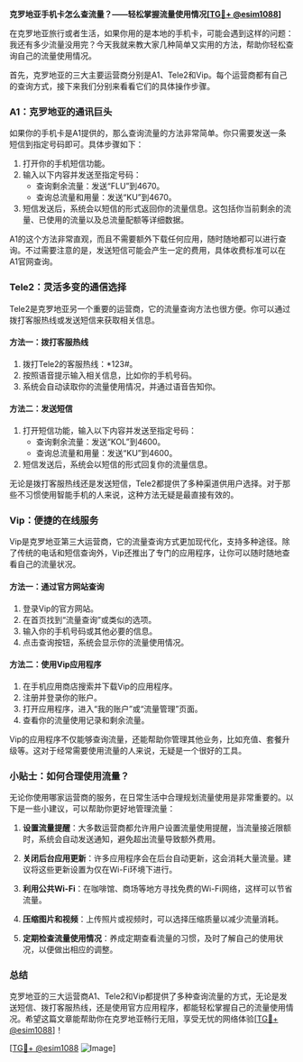 **克罗地亚手机卡怎么查流量？——轻松掌握流量使用情况[[TG💪+ @esim1088](https://t.me/s/esim1088)]**

在克罗地亚旅行或者生活，如果你用的是本地的手机卡，可能会遇到这样的问题：我还有多少流量没用完？今天我就来教大家几种简单又实用的方法，帮助你轻松查询自己的流量使用情况。

首先，克罗地亚的三大主要运营商分别是A1、Tele2和Vip。每个运营商都有自己的查询方式，接下来我们分别来看看它们的具体操作步骤。

### A1：克罗地亚的通讯巨头

如果你的手机卡是A1提供的，那么查询流量的方法非常简单。你只需要发送一条短信到指定号码即可。具体步骤如下：

1. 打开你的手机短信功能。
2. 输入以下内容并发送至指定号码：
   - 查询剩余流量：发送“FLU”到4670。
   - 查询总流量和用量：发送“KU”到4670。
3. 短信发送后，系统会以短信的形式返回你的流量信息。这包括你当前剩余的流量、已使用的流量以及总流量配额等详细数据。

A1的这个方法非常直观，而且不需要额外下载任何应用，随时随地都可以进行查询。不过需要注意的是，发送短信可能会产生一定的费用，具体收费标准可以在A1官网查询。

### Tele2：灵活多变的通信选择

Tele2是克罗地亚另一个重要的运营商，它的流量查询方法也很方便。你可以通过拨打客服热线或发送短信来获取相关信息。

#### 方法一：拨打客服热线
1. 拨打Tele2的客服热线：*123#。
2. 按照语音提示输入相关信息，比如你的手机号码。
3. 系统会自动读取你的流量使用情况，并通过语音告知你。

#### 方法二：发送短信
1. 打开短信功能，输入以下内容并发送至指定号码：
   - 查询剩余流量：发送“KOL”到4600。
   - 查询总流量和用量：发送“KU”到4600。
2. 短信发送后，系统会以短信的形式回复你的流量信息。

无论是拨打客服热线还是发送短信，Tele2都提供了多种渠道供用户选择。对于那些不习惯使用智能手机的人来说，这种方法无疑是最直接有效的。

### Vip：便捷的在线服务

Vip是克罗地亚第三大运营商，它的流量查询方式更加现代化，支持多种途径。除了传统的电话和短信查询外，Vip还推出了专门的应用程序，让你可以随时随地查看自己的流量状况。

#### 方法一：通过官方网站查询
1. 登录Vip的官方网站。
2. 在首页找到“流量查询”或类似的选项。
3. 输入你的手机号码或其他必要的信息。
4. 点击查询按钮，系统会显示你的流量使用情况。

#### 方法二：使用Vip应用程序
1. 在手机应用商店搜索并下载Vip的应用程序。
2. 注册并登录你的账户。
3. 打开应用程序，进入“我的账户”或“流量管理”页面。
4. 查看你的流量使用记录和剩余流量。

Vip的应用程序不仅能够查询流量，还能帮助你管理其他业务，比如充值、套餐升级等。这对于经常需要使用流量的人来说，无疑是一个很好的工具。

### 小贴士：如何合理使用流量？

无论你使用哪家运营商的服务，在日常生活中合理规划流量使用是非常重要的。以下是一些小建议，可以帮助你更好地管理流量：

1. **设置流量提醒**：大多数运营商都允许用户设置流量使用提醒，当流量接近限额时，系统会自动发送通知，避免超出流量导致额外费用。
   
2. **关闭后台应用更新**：许多应用程序会在后台自动更新，这会消耗大量流量。建议将这些更新设置为仅在Wi-Fi环境下进行。

3. **利用公共Wi-Fi**：在咖啡馆、商场等地方寻找免费的Wi-Fi网络，这样可以节省流量。

4. **压缩图片和视频**：上传照片或视频时，可以选择压缩质量以减少流量消耗。

5. **定期检查流量使用情况**：养成定期查看流量的习惯，及时了解自己的使用状况，以便做出相应的调整。

### 总结

克罗地亚的三大运营商A1、Tele2和Vip都提供了多种查询流量的方式，无论是发送短信、拨打客服热线，还是使用官方应用程序，都能轻松掌握自己的流量使用情况。希望这篇文章能帮助你在克罗地亚畅行无阻，享受无忧的网络体验[[TG💪+ @esim1088](https://t.me/s/esim1088)]！

[[TG💪+ @esim1088](https://t.me/s/esim1088) ![Image](https://i.postimg.cc/4NQfJmqS/Snipaste-2025-05-13-00-14-12.png)]